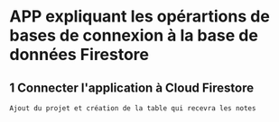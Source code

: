 # APP expliquant les opérartions de bases de connexion à la base de données Firestore

## 1 Connecter l'application à Cloud Firestore
    Ajout du projet et création de la table qui recevra les notes 

